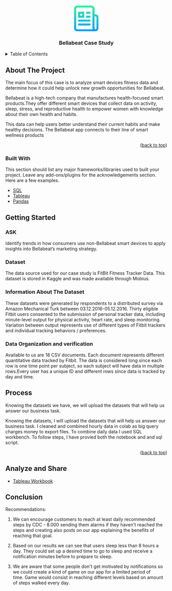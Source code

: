 <div id="top"></div>

<!-- PROJECT LOGO -->
<br />
<div align="center">
    <img src="./logo.png" alt="Logo" width="80" height="80">
  </a>

  <h3 align="center">Bellabeat Case Study</h3>

</div>

<!-- TABLE OF CONTENTS -->
<details>
  <summary>Table of Contents</summary>
  <ol>
    <li>
      <a href="#about-the-project">About The Project</a>
    </li>
    <li>
      <a href="#getting-started">Data Preparation</a>
      <ul>
        <li><a href="#dataset">Dataset</a></li>
        <li><a href="#info">Information About The Dataset</a></li>
        <li><a href="#data">Data Organization and verification</a></li>
      </ul>
    </li>
    <li><a href="#process">Process</a></li>
    <li><a href="#analyze">Analyze and Share</a></li>
    <li><a href="#conclusion">Conclusion</a></li>
  </ol>
</details>

<!-- ABOUT THE PROJECT -->
## About The Project
The main focus of this case is to analyze smart devices fitness data and determine how it could help unlock new growth opportunities for Bellabeat.

Bellabeat is a high-tech company that manufactures health-focused smart products.They offer different smart devices that collect data on activity, sleep, stress, and reproductive health to empower women with knowledge about their own health and habits.

This data can help users better understand their current habits and make healthy decisions. The Bellabeat app connects to their line of smart wellness products

<p align="right">(<a href="#top">back to top</a>)</p>

### Built With

This section should list any major frameworks/libraries used to built your project. Leave any add-ons/plugins for the acknowledgements section. Here are a few examples.

* [SQL](https://dev.mysql.com/doc/)
* [Tableau](https://public.tableau.com/en-us/s/)
* [Pandas](https://pandas.pydata.org/docs/)


<!-- GETTING STARTED -->
## Getting Started

### ASK

Identify trends in how consumers use non-Bellabeat smart devices to apply insights into Bellabeat’s marketing strategy.

### Dataset

The data source used for our case study is FitBit Fitness Tracker Data. This dataset is stored in Kaggle and was made available through Mobius.

<a id="info"></a>

### Information About The Dataset

These datasets were generated by respondents to a distributed survey via Amazon Mechanical Turk between 03.12.2016-05.12.2016. Thirty eligible Fitbit users consented to the submission of personal tracker data, including minute-level output for physical activity, heart rate, and sleep monitoring. Variation between output represents use of different types of Fitbit trackers and individual tracking behaviors / preferences.

<a id="#data"></a>

### Data Organization and verification

Available to us are 18 CSV documents. Each document represents different quantitative data tracked by Fitbit. The data is considered long since each row is one time point per subject, so each subject will have data in multiple rows.Every user has a unique ID and different rows since data is tracked by day and time.

## Process

Knowing the datasets we have, we will upload the datasets that will help us answer our business task.

Knowing the datasets, I will upload the datasets that will help us answer our business task.
I cleaned and combined hourly data in colab as big query charges money to export files. To combine daily data I used SQL workbench.
To follow steps, I have provied both the notebook and and sql script.


<p align="right">(<a href="#top">back to top</a>)</p>

<a id="analyze"></a>

## Analyze and Share

* [Tableau Workbook](https://public.tableau.com/views/BellabeatFitCaseStudy/Story1?:language=en-US&:display_count=n&:origin=viz_share_link)

## Conclusion
Recommendations:
<br>
1. We can encourage customers to reach at least daily recommended steps by CDC - 8.000 sending them alarms if they haven't reached the steps and creating also posts on our app explaining the benefits of reaching that goal.


2. Based on our results we can see that users sleep less than 8 hours a day. They could set up a desired time to go to sleep and receive a notification minutes before to prepare to sleep.


3. We are aware that some people don't get motivated by notifications so we could create a kind of game on our app for a limited period of time. Game would consist in reaching different levels based on amount of steps walked every day.



